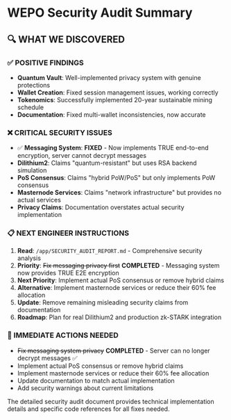 # WEPO Security Audit Summary

## 🔍 **WHAT WE DISCOVERED**

### **✅ POSITIVE FINDINGS**
- **Quantum Vault**: Well-implemented privacy system with genuine protections
- **Wallet Creation**: Fixed session management issues, working correctly
- **Tokenomics**: Successfully implemented 20-year sustainable mining schedule
- **Documentation**: Fixed multi-wallet inconsistencies, now accurate

### **❌ CRITICAL SECURITY ISSUES**
- ✅ **Messaging System**: **FIXED** - Now implements TRUE end-to-end encryption, server cannot decrypt messages
- **Dilithium2**: Claims "quantum-resistant" but uses RSA backend simulation
- **PoS Consensus**: Claims "hybrid PoW/PoS" but only implements PoW consensus
- **Masternode Services**: Claims "network infrastructure" but provides no actual services
- **Privacy Claims**: Documentation overstates actual security implementation

### **📋 NEXT ENGINEER INSTRUCTIONS**
1. **Read**: `/app/SECURITY_AUDIT_REPORT.md` - Comprehensive security analysis
2. **Priority**: ~~Fix messaging privacy first~~ **COMPLETED** - Messaging system now provides TRUE E2E encryption
3. **Next Priority**: Implement actual PoS consensus or remove hybrid claims
4. **Alternative**: Implement masternode services or reduce their 60% fee allocation
5. **Update**: Remove remaining misleading security claims from documentation
6. **Roadmap**: Plan for real Dilithium2 and production zk-STARK integration

### **🚨 IMMEDIATE ACTIONS NEEDED**
- ~~Fix messaging system privacy~~ **COMPLETED** - Server can no longer decrypt messages ✅
- Implement actual PoS consensus or remove hybrid claims
- Implement masternode services or reduce their 60% fee allocation
- Update documentation to match actual implementation
- Add security warnings about current limitations

The detailed security audit document provides technical implementation details and specific code references for all fixes needed.